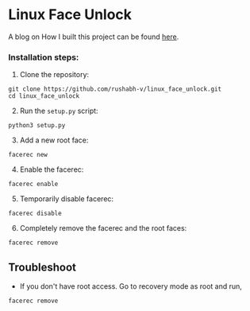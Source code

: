 
# Linux Face Unlock

A blog on How I built this project can be found [here](https://medium.com/analytics-vidhya/how-i-built-face-unlock-for-ubuntu-linux-a2b769d1fbc1).

### Installation steps:
1. Clone the repository:

```
git clone https://github.com/rushabh-v/linux_face_unlock.git
cd linux_face_unlock
```


2. Run the `setup.py` script:

```
python3 setup.py
```

3. Add a new root face:

```
facerec new
```
     
4. Enable the facerec:

```
facerec enable
```

5. Temporarily disable facerec:
```
facerec disable
```

6. Completely remove the facerec and the root faces:
```
facerec remove
```

## Troubleshoot

* If you don't have root access. Go to recovery mode as root and run,

```
facerec remove
```




